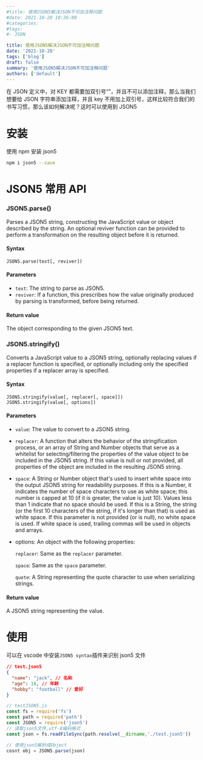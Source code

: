 ```yaml
---
#title: 使用JSON5解决JSON不可加注释问题
#date: 2021-10-20 10:36:00
#categories:
#tags:
#- JSON

title: 使用JSON5解决JSON不可加注释问题
date: '2021-10-20'
tags: ['blog']
draft: false
summary: '使用JSON5解决JSON不可加注释问题'
authors: ['default']
---
```


在 JSON 定义中，对 KEY 都需要加双引号“”，并且不可以添加注释，那么当我们想要给 JSON 字符串添加注释，并且 key 不用加上双引号，这样比较符合我们的书写习惯，那么该如何解决呢？这时可以使用到 JSON5

<!-- more -->

# 安装

使用 npm 安装 json5

```sh
npm i json5 --save
```

# JSON5 常用 API

### JSON5.parse()

Parses a JSON5 string, constructing the JavaScript value or object described by the string. An optional reviver function can be provided to perform a transformation on the resulting object before it is returned.

#### Syntax

```
JSON5.parse(text[, reviver])
```

#### Parameters

- `text`: The string to parse as JSON5.
- `reviver`: If a function, this prescribes how the value originally produced by parsing is transformed, before being returned.

#### Return value

The object corresponding to the given JSON5 text.

### JSON5.stringify()

Converts a JavaScript value to a JSON5 string, optionally replacing values if a replacer function is specified, or optionally including only the specified properties if a replacer array is specified.

#### Syntax

```
JSON5.stringify(value[, replacer[, space]])
JSON5.stringify(value[, options])
```

#### Parameters

- `value`: The value to convert to a JSON5 string.
- `replacer`: A function that alters the behavior of the stringification process, or an array of String and Number objects that serve as a whitelist for selecting/filtering the properties of the value object to be included in the JSON5 string. If this value is null or not provided, all properties of the object are included in the resulting JSON5 string.
- `space`: A String or Number object that's used to insert white space into the output JSON5 string for readability purposes. If this is a Number, it indicates the number of space characters to use as white space; this number is capped at 10 (if it is greater, the value is just 10). Values less than 1 indicate that no space should be used. If this is a String, the string (or the first 10 characters of the string, if it's longer than that) is used as white space. If this parameter is not provided (or is null), no white space is used. If white space is used, trailing commas will be used in objects and arrays.

- options: An object with the following properties:

  `replacer`: Same as the `replacer` parameter.

  `space`: Same as the `space` parameter.

  `quote`: A String representing the quote character to use when serializing strings.

#### Return value

A JSON5 string representing the value.

# 使用

可以在 vscode 中安装`JSON5 syntax`插件来识别 json5 文件

```json
// test.json5
{
  "name": "jack", // 名称
  "age": 18, // 年龄
  "hobby": "football" // 爱好
}
```

```js
// testJSON5.js
const fs = require('fs')
const path = require('path')
const JSON5 = require('json5')
// 读取json5文件,utf-8编码格式
const json = fs.readFileSync(path.resolve(__dirname,'./test.json5'))

// 使用json5解析成Object
cosnt obj = JSON5.parse(json)

```
